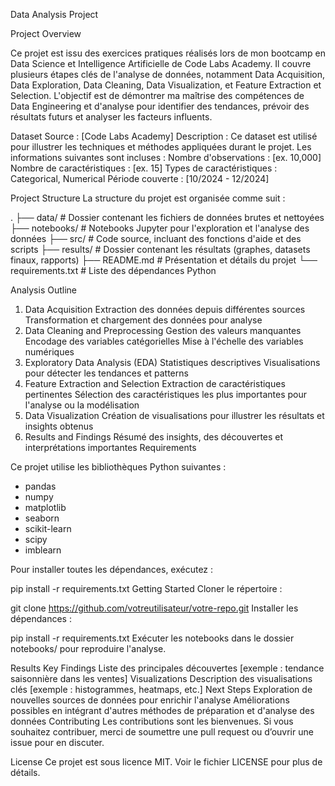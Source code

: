 Data Analysis Project

Project Overview

Ce projet est issu des exercices pratiques réalisés lors de mon bootcamp en Data Science et Intelligence Artificielle de Code Labs Academy. Il couvre plusieurs étapes clés de l'analyse de données, notamment Data Acquisition, Data Exploration, Data Cleaning, Data Visualization, et Feature Extraction et Selection. L'objectif est de démontrer ma maîtrise des compétences de Data Engineering et d'analyse pour identifier des tendances, prévoir des résultats futurs et analyser les facteurs influents.

Dataset
Source : [Code Labs Academy]
Description : Ce dataset est utilisé pour illustrer les techniques et méthodes appliquées durant le projet. Les informations suivantes sont incluses :
Nombre d'observations : [ex. 10,000]
Nombre de caractéristiques : [ex. 15]
Types de caractéristiques : Categorical, Numerical
Période couverte : [10/2024 - 12/2024]

Project Structure
La structure du projet est organisée comme suit :


.
├── data/                 # Dossier contenant les fichiers de données brutes et nettoyées
├── notebooks/            # Notebooks Jupyter pour l'exploration et l'analyse des données
├── src/                  # Code source, incluant des fonctions d'aide et des scripts
├── results/              # Dossier contenant les résultats (graphes, datasets finaux, rapports)
├── README.md             # Présentation et détails du projet
└── requirements.txt      # Liste des dépendances Python

Analysis Outline

1. Data Acquisition
Extraction des données depuis différentes sources
Transformation et chargement des données pour analyse
2. Data Cleaning and Preprocessing
Gestion des valeurs manquantes
Encodage des variables catégorielles
Mise à l'échelle des variables numériques
3. Exploratory Data Analysis (EDA)
Statistiques descriptives
Visualisations pour détecter les tendances et patterns
4. Feature Extraction and Selection
Extraction de caractéristiques pertinentes
Sélection des caractéristiques les plus importantes pour l'analyse ou la modélisation
5. Data Visualization
Création de visualisations pour illustrer les résultats et insights obtenus
6. Results and Findings
Résumé des insights, des découvertes et interprétations importantes
Requirements

Ce projet utilise les bibliothèques Python suivantes :

* pandas
* numpy
* matplotlib
* seaborn
* scikit-learn
* scipy
* imblearn

Pour installer toutes les dépendances, exécutez :

pip install -r requirements.txt
Getting Started
Cloner le répertoire :

git clone https://github.com/votreutilisateur/votre-repo.git
Installer les dépendances :

pip install -r requirements.txt
Exécuter les notebooks dans le dossier notebooks/ pour reproduire l'analyse.

Results
Key Findings
Liste des principales découvertes [exemple : tendance saisonnière dans les ventes]
Visualizations
Description des visualisations clés [exemple : histogrammes, heatmaps, etc.]
Next Steps
Exploration de nouvelles sources de données pour enrichir l'analyse
Améliorations possibles en intégrant d'autres méthodes de préparation et d'analyse des données
Contributing
Les contributions sont les bienvenues. Si vous souhaitez contribuer, merci de soumettre une pull request ou d’ouvrir une issue pour en discuter.

License
Ce projet est sous licence MIT. Voir le fichier LICENSE pour plus de détails.
